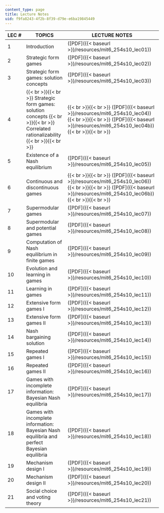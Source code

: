 ```yaml
---
content_type: page
title: Lecture Notes
uid: f9fa8243-4f2b-8f39-d79e-e6ba19845449
---
```


| LEC # | TOPICS | LECTURE NOTES |
| --- | --- | --- |
| 1 | Introduction | ([PDF]({{< baseurl >}}/resources/mit6_254s10_lec01)) |
| 2 | Strategic form games | ([PDF]({{< baseurl >}}/resources/mit6_254s10_lec02)) |
| 3 | Strategic form games: solution concepts | ([PDF]({{< baseurl >}}/resources/mit6_254s10_lec03)) |
| 4 |  {{< br >}}{{< br >}} Strategic form games: solution concepts {{< br >}}{{< br >}} Correlated rationalizability {{< br >}}{{< br >}}  |  {{< br >}}{{< br >}} ([PDF]({{< baseurl >}}/resources/mit6_254s10_lec04)) {{< br >}}{{< br >}} ([PDF]({{< baseurl >}}/resources/mit6_254s10_lec04b)) {{< br >}}{{< br >}}  |
| 5 | Existence of a Nash equilibrium | ([PDF]({{< baseurl >}}/resources/mit6_254s10_lec05)) |
| 6 | Continuous and discontinuous games |  {{< br >}}{{< br >}} ([PDF]({{< baseurl >}}/resources/mit6_254s10_lec06)) {{< br >}}{{< br >}} ([PDF]({{< baseurl >}}/resources/mit6_254s10_lec06b)) {{< br >}}{{< br >}}  |
| 7 | Supermodular games | ([PDF]({{< baseurl >}}/resources/mit6_254s10_lec07)) |
| 8 | Supermodular and potential games | ([PDF]({{< baseurl >}}/resources/mit6_254s10_lec08)) |
| 9 | Computation of Nash equilibrium in finite games | ([PDF]({{< baseurl >}}/resources/mit6_254s10_lec09)) |
| 10 | Evolution and learning in games | ([PDF]({{< baseurl >}}/resources/mit6_254s10_lec10)) |
| 11 | Learning in games | ([PDF]({{< baseurl >}}/resources/mit6_254s10_lec11)) |
| 12 | Extensive form games I | ([PDF]({{< baseurl >}}/resources/mit6_254s10_lec12)) |
| 13 | Extensive form games II | ([PDF]({{< baseurl >}}/resources/mit6_254s10_lec13)) |
| 14 | Nash bargaining solution | ([PDF]({{< baseurl >}}/resources/mit6_254s10_lec14)) |
| 15 | Repeated games I | ([PDF]({{< baseurl >}}/resources/mit6_254s10_lec15)) |
| 16 | Repeated games II | ([PDF]({{< baseurl >}}/resources/mit6_254s10_lec16)) |
| 17 | Games with incomplete information: Bayesian Nash equilibria | ([PDF]({{< baseurl >}}/resources/mit6_254s10_lec17)) |
| 18 | Games with incomplete information: Bayesian Nash equilibria and perfect Bayesian equilibria | ([PDF]({{< baseurl >}}/resources/mit6_254s10_lec18)) |
| 19 | Mechanism design I | ([PDF]({{< baseurl >}}/resources/mit6_254s10_lec19)) |
| 20 | Mechanism design II | ([PDF]({{< baseurl >}}/resources/mit6_254s10_lec20)) |
| 21 | Social choice and voting theory | ([PDF]({{< baseurl >}}/resources/mit6_254s10_lec21))